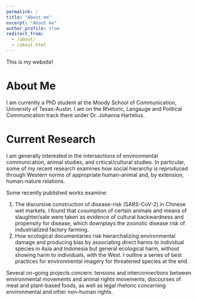 ```yaml
---
permalink: /
title: "About me"
excerpt: "About me"
author_profile: true
redirect_from: 
  - /about/
  - /about.html
---
```


This is my website!

About Me
======

I am currently a PhD student at the Moody School of Communication, University of Texas-Austin. I am on the Rhetoric, Langauge and Political Communication track there under Dr. Johanna Hartelius.

Current Research
======
I am generally interested in the intersections of environmental communication, animal studies, and critical/cultural studies. In particular, some of my recent research examines how social hierarchy is reproduced through Western norms of appropriate human-animal and, by extension, human-nature relations. 

Some recently published works examine:
1) The discursive construction of disease-risk (SARS-CoV-2) in Chinese wet markets. I found that cosumption of certain animals and means of slaughter/sale were taken as evidence of cultural backwardness and propensity for disease, which downplays the zoonotic disease risk of industrialized factory farming. 
2) How ecological documentaries risk hierarchalizing environmental damage and producing bias by associating direct harms to individual species in Asia and Indonesia but general ecological harm, without showing harm to individuals, with the West. I outline a series of best practices for environmental imagery for threatened species at the end.

Several on-going projects concern: tensions and interconnections between environmental movements and animal rights movements, discourses of meat and plant-based foods, as well as legal rhetoric concerning environmental and other non-human rights.






